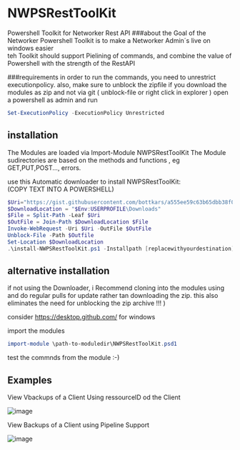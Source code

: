 # NWPSRestToolKit
Powershell Toolkit for Networker Rest API 
###about
the Goal of the Networker Powershell Toolkit is to make a Networker Admin´s live on windows easier  
teh Toolkit should support Pielining of commands, and combine the value of Powershell with the strength of the RestAPI


###requirements
in order to run the commands, you need to unrestrict executionpolicy.
also, make sure to unblock the zipfile if you download the modules as zip and not via git ( unblock-file or right click in explorer )
open a powershell as admin and run
```powershell
Set-ExecutionPolicy -ExecutionPolicy Unrestricted
```

## installation  
The Modules are loaded via Import-Module NWPSRestToolKit
The Module sudirectories are based on the methods and functions , eg GET,PUT,POST..., errors.

use this Automatic downloader to install NWPSRestToolKit:  
(COPY TEXT INTO A  POWERSHELL)
```Powershell
$Uri="https://gist.githubusercontent.com/bottkars/a555ee59c63b65dbb38f027a547030ba/raw/install-nwpsresttoolkit.ps1"
$DownloadLocation = "$Env:USERPROFILE\Downloads"
$File = Split-Path -Leaf $Uri
$OutFile = Join-Path $DownloadLocation $File
Invoke-WebRequest -Uri $Uri -OutFile $OutFile
Unblock-File -Path $Outfile
Set-Location $DownloadLocation
.\install-NWPSRestToolKit.ps1 -Installpath [replacewithyourdestination]
```
## alternative installation  
if not using the Downloader, i Recommend cloning into the modules using and do regular pulls for update rather tan downloading the zip. this also eliminates the need for unblocking the zip archive !!! )

consider https://desktop.github.com/ for windows

import the modules
```powershell
import-module \path-to-moduledir\NWPSRestToolKit.psd1
```

test the commnds from the module :-)  
## Examples  
View Vbackups of a Client Using ressourceID od the Client

![image](https://cloud.githubusercontent.com/assets/8255007/16623185/37dec11e-439d-11e6-8484-28f60357836a.png)


View Backups of a Client using Pipeline Support

![image](https://cloud.githubusercontent.com/assets/8255007/16623088/d43bd0ca-439c-11e6-85cc-5cac73e6ac8c.png)

